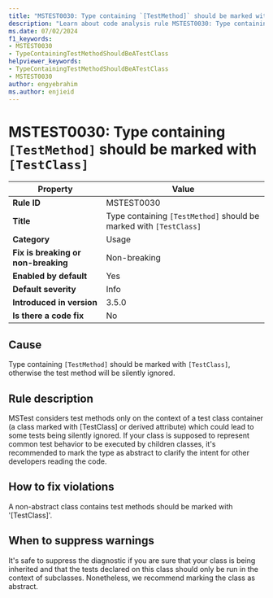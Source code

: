 ```yaml
---
title: "MSTEST0030: Type containing `[TestMethod]` should be marked with `[TestClass]`"
description: "Learn about code analysis rule MSTEST0030: Type containing `[TestMethod]` should be marked with `[TestClass]`, otherwise the test method will be silently ignored."
ms.date: 07/02/2024
f1_keywords:
- MSTEST0030
- TypeContainingTestMethodShouldBeATestClass
helpviewer_keywords:
- TypeContainingTestMethodShouldBeATestClass
- MSTEST0030
author: engyebrahim
ms.author: enjieid
---
```

# MSTEST0030: Type containing `[TestMethod]` should be marked with `[TestClass]`

| Property                            | Value                                                              |
|-------------------------------------|--------------------------------------------------------------------|
| **Rule ID**                         | MSTEST0030                                                         |
| **Title**                           | Type containing `[TestMethod]` should be marked with `[TestClass]` |
| **Category**                        | Usage                                                              |
| **Fix is breaking or non-breaking** | Non-breaking                                                       |
| **Enabled by default**              | Yes                                                                |
| **Default severity**                | Info                                                               |
| **Introduced in version**           | 3.5.0                                                              |
| **Is there a code fix**             | No                                                                 |

## Cause

Type containing `[TestMethod]` should be marked with `[TestClass]`, otherwise the test method will be silently ignored.

## Rule description

MSTest considers test methods only on the context of a test class container (a class marked with [TestClass] or derived attribute) which could lead to some tests being silently ignored. If your class is supposed to represent common test behavior to be executed by children classes, it's recommended to mark the type as abstract to clarify the intent for other developers reading the code.

## How to fix violations

A non-abstract class contains test methods should be marked with '[TestClass]'.

## When to suppress warnings

It's safe to suppress the diagnostic if you are sure that your class is being inherited and that the tests declared on this class should only be run in the context of subclasses. Nonetheless, we recommend marking the class as abstract.
